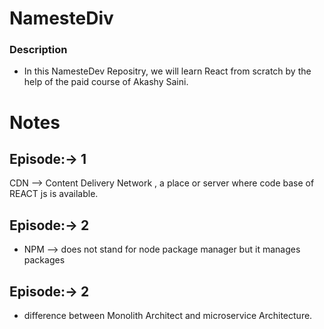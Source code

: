 # NamesteDiv

### Description 
- In this NamesteDev Repositry, we will learn React from scratch by the help of the paid course of Akashy Saini.

# Notes
## Episode:-> 1

CDN --> Content Delivery Network , a place or server where code base of REACT js  is available.

## Episode:-> 2
- NPM --> does not stand for node package manager but it manages packages


## Episode:-> 2
- difference between Monolith Architect and microservice Architecture.
